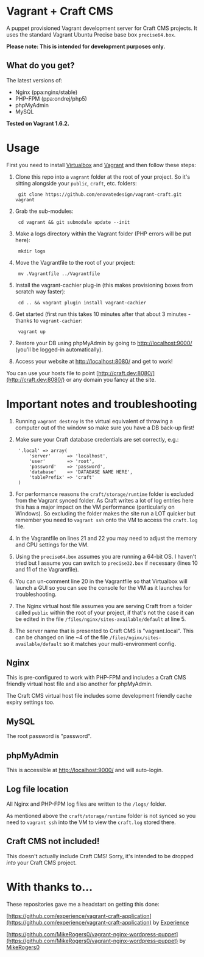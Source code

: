 Vagrant + Craft CMS
===================

A puppet provisioned Vagrant development server for Craft CMS projects. It uses the standard Vagrant Ubuntu Precise base box `precise64.box`.

**Please note: This is intended for development purposes only.**

What do you get?
----------------

The latest versions of:

* Nginx (ppa:nginx/stable)
* PHP-FPM (ppa:ondrej/php5)
* phpMyAdmin
* MySQL

**Tested on Vagrant 1.6.2.**

Usage
=====

First you need to install [Virtualbox](https://www.virtualbox.org/) and [Vagrant](http://www.vagrantup.com/) and then follow these steps:

1. Clone this repo into a `vagrant` folder at the root of your project.  So it's sitting alongside your `public`, `craft`, etc. folders:

		git clone https://github.com/enovatedesign/vagrant-craft.git vagrant

2. Grab the sub-modules:

		cd vagrant && git submodule update --init

3. Make a logs directory within the Vagrant folder (PHP errors will be put here):

		mkdir logs

4. Move the Vagrantfile to the root of your project:

		mv .Vagrantfile ../Vagrantfile

5. Install the vagrant-cachier plug-in (this makes provisioning boxes from scratch way faster):

		cd .. && vagrant plugin install vagrant-cachier

6. Get started (first run this takes 10 minutes after that about 3 minutes - thanks to `vagrant-cachier`:

		vagrant up

7. Restore your DB using phpMyAdmin by going to [http://localhost:9000/](http://localhost:9000/) (you'll be logged-in automatically).

8. Access your website at [http://localhost:8080/](http://localhost:8080/) and get to work!

You can use your hosts file to point [http://craft.dev:8080/](http://craft.dev:8080/) or any domain you fancy at the site.

Important notes and troubleshooting
===================================

1. Running `vagrant destroy` is the virtual equivalent of throwing a computer out of the window so make sure you have a DB back-up first!

2. Make sure your Craft database credentials are set correctly, e.g.:

		'.local' => array(
			'server'      => 'localhost',
			'user'        => 'root',
			'password'    => 'password',
			'database'    => 'DATABASE NAME HERE',
			'tablePrefix' => 'craft'
		)

3. For performance reasons the `craft/storage/runtime` folder is excluded from the Vagrant synced folder.  As Craft writes a lot of log entries here this has a major impact on the VM performance (particularly on Windows).  So excluding the folder makes the site run a LOT quicker but remember you need to `vagrant ssh` onto the VM to access the `craft.log` file.

4. In the Vagrantfile on lines 21 and 22 you may need to adjust the memory and CPU settings for the VM.

5. Using the `precise64.box` assumes you are running a 64-bit OS. I haven't tried but I assume you can switch to `precise32.box` if necessary (lines 10 and 11 of the Vagrantfile).

6. You can un-comment line 20 in the Vagrantfile so that Virtualbox will launch a GUI so you can see the console for the VM as it launches for troubleshooting.

7. The Nginx virtual host file assumes you are serving Craft from a folder called `public` within the root of your project, if that's not the case it can be edited in the file `/files/nginx/sites-available/default` at line 5.

8. The server name that is presented to Craft CMS is "vagrant.local". This can be changed on line ~4 of the file `/files/nginx/sites-available/default` so it matches your multi-environment config.

Nginx
-----

This is pre-configured to work with PHP-FPM and includes a Craft CMS friendly virtual host file and also another for phpMyAdmin.

The Craft CMS virtual host file includes some development friendly cache expiry settings too.

MySQL
-----

The root password is "password".

phpMyAdmin
----------

This is accessible at [http://localhost:9000/](http://localhost:9000/) and will auto-login.

Log file location
-----------------

All Nginx and PHP-FPM log files are written to the `/logs/` folder.

As mentioned above the `craft/storage/runtime` folder is not synced so you need to `vagrant ssh` into the VM to view the `craft.log` stored there.

Craft CMS not included!
-----------------------

This doesn't actually include Craft CMS! Sorry, it's intended to be dropped *into* your Craft CMS project.

With thanks to...
=================

These repositories gave me a headstart on getting this done:

[https://github.com/experience/vagrant-craft-application](https://github.com/experience/vagrant-craft-application) by [Experience](https://github.com/experience)

[https://github.com/MikeRogers0/vagrant-nginx-wordpress-puppet](https://github.com/MikeRogers0/vagrant-nginx-wordpress-puppet) by [MikeRogers0](https://github.com/MikeRogers0)